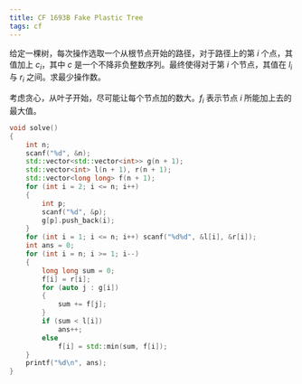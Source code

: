 ```yaml
---
title: CF 1693B Fake Plastic Tree
tags: cf
---
```


给定一棵树，每次操作选取一个从根节点开始的路径，对于路径上的第 $i$ 个点，其值加上 $c_i$，其中 $c$ 是一个不降非负整数序列。最终使得对于第 $i$ 个节点，其值在 $l_i$ 与 $r_i$ 之间。求最少操作数。

考虑贪心，从叶子开始，尽可能让每个节点加的数大。$f_i$ 表示节点 $i$ 所能加上去的最大值。

```cpp
void solve()
{
    int n;
    scanf("%d", &n);
    std::vector<std::vector<int>> g(n + 1);
    std::vector<int> l(n + 1), r(n + 1);
    std::vector<long long> f(n + 1);
    for (int i = 2; i <= n; i++)
    {
        int p;
        scanf("%d", &p);
        g[p].push_back(i);
    }
    for (int i = 1; i <= n; i++) scanf("%d%d", &l[i], &r[i]);
    int ans = 0;
    for (int i = n; i >= 1; i--)
    {
        long long sum = 0;
        f[i] = r[i];
        for (auto j : g[i])
        {
            sum += f[j];
        }   
        if (sum < l[i])
            ans++;
        else
            f[i] = std::min(sum, f[i]);
    }
    printf("%d\n", ans);
}
```
